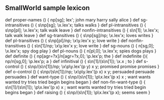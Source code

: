 SmallWorld sample lexicon
-------------------------

def proper-names () {
np[sg]; lex'; john mary harry sally alice
}
def sg-intransitives () {
s\np[sg]; \x.lex'x;  talks walks
}
def pl-intransitives () {
s\np[pl]; \x.lex'x; talk walk leave
}
def nonfin-intransitives () {
s\n[1]; \x.lex'x; talk walk leave
}
def sg-transitives () {
s\np[sg]/np; \x.lex'x; loves writes
}
def pl-transitives () {
s\np[pl]/np; \x\y.lex'x y; love write
}
def nonfin-transitives () {
s\n[1]/np; \x\y.lex'x y; love write
}
def sg-nouns () {
n[sg,0]; \x.lex'x; spy dog play
}
def pl-nouns () {
n[pl,0]; \x.lex'x; spies dogs plays
}
def definite () {
np[agr=?x]/n[agr=?x,0]; \p.lex'p; the
}
def indefinite (){
np/n[sg,0]; \p.lex'p; a
}
def infinitival () {
s\n[1]/(s\n[1]); \x.x ; to
}
def s-control () {
s\np/(s\n[1])/np; \x\p\y.lex'(p y) x y; promised promise promises
}
def o-control () {
s\np/(s\n[1])/np; \x\p\y.lex'(p x) x y; persuaded persuade persuades
}
def want-type () {
s\np/(s\n[1]); \p\x.lex'(p x) x ; want wants wanted try tries tried begin begins began 
}
def non-fin-want-type () {
s\n[1]/(s\n[1]); \p\x.lex'(p x) x ; want wants wanted try tries tried begin begins began 
}
def raising () {
s\np/(s\n[1]); \p\x.lex'(p x); seems seem
}
